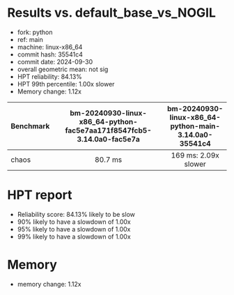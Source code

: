 # Results vs. default_base_vs_NOGIL

- fork: python
- ref: main
- machine: linux-x86_64
- commit hash: 35541c4
- commit date: 2024-09-30
- overall geometric mean: not sig
- HPT reliability: 84.13%
- HPT 99th percentile: 1.00x slower
- Memory change: 1.12x

| Benchmark | bm-20240930-linux-x86_64-python-fac5e7aa171f8547fcb5-3.14.0a0-fac5e7a | bm-20240930-linux-x86_64-python-main-3.14.0a0-35541c4 |
|-----------|:---------------------------------------------------------------------:|:-----------------------------------------------------:|
| chaos     | 80.7 ms                                                               | 169 ms: 2.09x slower                                  |

# HPT report

- Reliability score: 84.13% likely to be slow
- 90% likely to have a slowdown of 1.00x
- 95% likely to have a slowdown of 1.00x
- 99% likely to have a slowdown of 1.00x

# Memory
- memory change: 1.12x